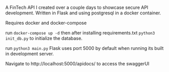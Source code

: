 A FinTech API I created over a couple days to showcase secure API development. Written in Flask and using postgresql in a docker container. 

Requires docker and docker-compose

run `docker-compose up -d` then after installing requirements.txt `python3 init_db.py` to initialize the database.

run `python3 main.py` Flask uses port 5000 by default when running its built in development server.

Navigate to http://localhost:5000/apidocs/ to access the swaggerUI
